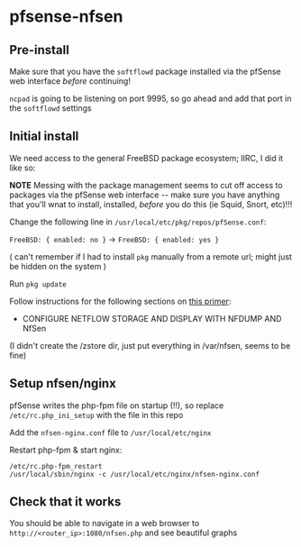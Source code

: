# pfsense-nfsen

## Pre-install

Make sure that you have the `softflowd` package installed via the pfSense web interface _before_ continuing!

`ncpad` is going to be listening on port 9995, so go ahead and add that port in the `softflowd` settings

## Initial install

We need access to the general FreeBSD package ecosystem; IIRC, I did it like so:

**NOTE** Messing with the package management seems to cut off access to packages via the pfSense web interface -- make sure you have anything that you'll wnat to install, installed, _before_ you do this (ie Squid, Snort, etc)!!!

Change the following line in `/usr/local/etc/pkg/repos/pfSense.conf`:

`FreeBSD: { enabled: no }` -> `FreeBSD: { enabled: yes }`

( can't remember if I had to install `pkg` manually from a remote url; might just be hidden on the system )

Run `pkg update`

Follow instructions for the following sections on [this primer](https://forums.freebsd.org/threads/49724/):
* CONFIGURE NETFLOW STORAGE AND DISPLAY WITH NFDUMP AND NfSen

(I didn't create the /zstore dir, just put everything in /var/nfsen, seems to be fine)


## Setup nfsen/nginx

pfSense writes the php-fpm file on startup (!!), so replace `/etc/rc.php_ini_setup` with the file in this repo

Add the `nfsen-nginx.conf` file to `/usr/local/etc/nginx`

Restart php-fpm & start nginx:

```
/etc/rc.php-fpm_restart
/usr/local/sbin/nginx -c /usr/local/etc/nginx/nfsen-nginx.conf
```

## Check that it works

You should be able to navigate in a web browser to `http://<router_ip>:1080/nfsen.php` and see beautiful graphs
